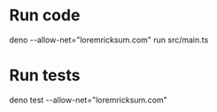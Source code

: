 # Run code
deno --allow-net="loremricksum.com" run src/main.ts


# Run tests
deno test --allow-net="loremricksum.com" 